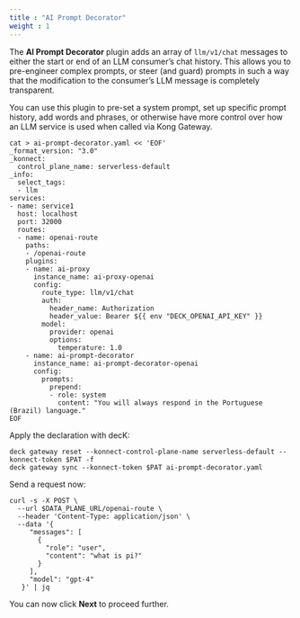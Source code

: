 ```yaml
---
title : "AI Prompt Decorator"
weight : 1
---
```


The **AI Prompt Decorator** plugin adds an array of ``llm/v1/chat`` messages to either the start or end of an LLM consumer’s chat history. This allows you to pre-engineer complex prompts, or steer (and guard) prompts in such a way that the modification to the consumer’s LLM message is completely transparent.

You can use this plugin to pre-set a system prompt, set up specific prompt history, add words and phrases, or otherwise have more control over how an LLM service is used when called via Kong Gateway.


```
cat > ai-prompt-decorator.yaml << 'EOF'
_format_version: "3.0"
_konnect:
  control_plane_name: serverless-default
_info:
  select_tags:
  - llm
services:
- name: service1
  host: localhost
  port: 32000
  routes:
  - name: openai-route
    paths:
    - /openai-route
    plugins:
    - name: ai-proxy
      instance_name: ai-proxy-openai
      config:
        route_type: llm/v1/chat
        auth:
          header_name: Authorization
          header_value: Bearer ${{ env "DECK_OPENAI_API_KEY" }}
        model:
          provider: openai
          options:
            temperature: 1.0
    - name: ai-prompt-decorator
      instance_name: ai-prompt-decorator-openai
      config:
        prompts:
          prepend:
          - role: system
            content: "You will always respond in the Portuguese (Brazil) language."
EOF
```

Apply the declaration with decK:
```
deck gateway reset --konnect-control-plane-name serverless-default --konnect-token $PAT -f
deck gateway sync --konnect-token $PAT ai-prompt-decorator.yaml
```


Send a request now:

```
curl -s -X POST \
  --url $DATA_PLANE_URL/openai-route \
  --header 'Content-Type: application/json' \
  --data '{
     "messages": [
       {
         "role": "user",
         "content": "what is pi?"
       }
     ],
     "model": "gpt-4"
   }' | jq
```




You can now click **Next** to proceed further.


